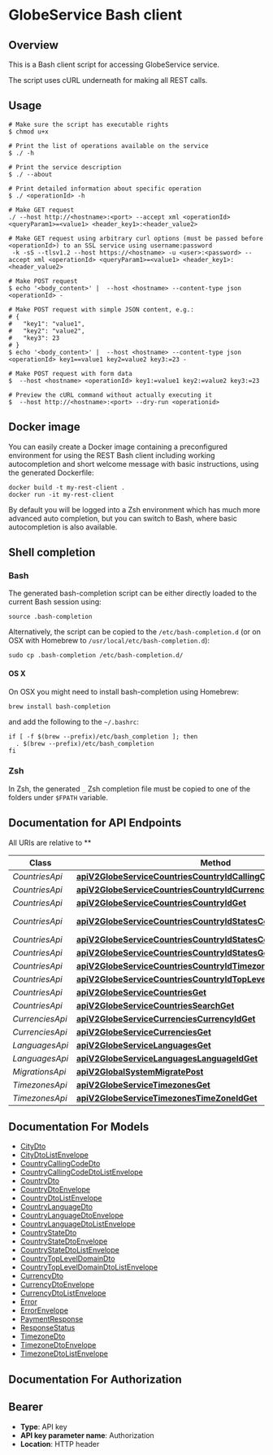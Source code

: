 # GlobeService Bash client

## Overview

This is a Bash client script for accessing GlobeService service.

The script uses cURL underneath for making all REST calls.

## Usage

```shell
# Make sure the script has executable rights
$ chmod u+x 

# Print the list of operations available on the service
$ ./ -h

# Print the service description
$ ./ --about

# Print detailed information about specific operation
$ ./ <operationId> -h

# Make GET request
./ --host http://<hostname>:<port> --accept xml <operationId> <queryParam1>=<value1> <header_key1>:<header_value2>

# Make GET request using arbitrary curl options (must be passed before <operationId>) to an SSL service using username:password
 -k -sS --tlsv1.2 --host https://<hostname> -u <user>:<password> --accept xml <operationId> <queryParam1>=<value1> <header_key1>:<header_value2>

# Make POST request
$ echo '<body_content>' |  --host <hostname> --content-type json <operationId> -

# Make POST request with simple JSON content, e.g.:
# {
#   "key1": "value1",
#   "key2": "value2",
#   "key3": 23
# }
$ echo '<body_content>' |  --host <hostname> --content-type json <operationId> key1==value1 key2=value2 key3:=23 -

# Make POST request with form data
$  --host <hostname> <operationId> key1:=value1 key2:=value2 key3:=23

# Preview the cURL command without actually executing it
$  --host http://<hostname>:<port> --dry-run <operationid>

```

## Docker image

You can easily create a Docker image containing a preconfigured environment
for using the REST Bash client including working autocompletion and short
welcome message with basic instructions, using the generated Dockerfile:

```shell
docker build -t my-rest-client .
docker run -it my-rest-client
```

By default you will be logged into a Zsh environment which has much more
advanced auto completion, but you can switch to Bash, where basic autocompletion
is also available.

## Shell completion

### Bash

The generated bash-completion script can be either directly loaded to the current Bash session using:

```shell
source .bash-completion
```

Alternatively, the script can be copied to the `/etc/bash-completion.d` (or on OSX with Homebrew to `/usr/local/etc/bash-completion.d`):

```shell
sudo cp .bash-completion /etc/bash-completion.d/
```

#### OS X

On OSX you might need to install bash-completion using Homebrew:

```shell
brew install bash-completion
```

and add the following to the `~/.bashrc`:

```shell
if [ -f $(brew --prefix)/etc/bash_completion ]; then
  . $(brew --prefix)/etc/bash_completion
fi
```

### Zsh

In Zsh, the generated `_` Zsh completion file must be copied to one of the folders under `$FPATH` variable.

## Documentation for API Endpoints

All URIs are relative to **

Class | Method | HTTP request | Description
------------ | ------------- | ------------- | -------------
*CountriesApi* | [**apiV2GlobeServiceCountriesCountryIdCallingCodesGet**](docs/CountriesApi.md#apiv2globeservicecountriescountryidcallingcodesget) | **GET** /api/v2/GlobeService/Countries/{countryId}/CallingCodes | 
*CountriesApi* | [**apiV2GlobeServiceCountriesCountryIdCurrenciesGet**](docs/CountriesApi.md#apiv2globeservicecountriescountryidcurrenciesget) | **GET** /api/v2/GlobeService/Countries/{countryId}/Currencies | 
*CountriesApi* | [**apiV2GlobeServiceCountriesCountryIdGet**](docs/CountriesApi.md#apiv2globeservicecountriescountryidget) | **GET** /api/v2/GlobeService/Countries/{countryId} | 
*CountriesApi* | [**apiV2GlobeServiceCountriesCountryIdStatesCountryStateIdCitiesGet**](docs/CountriesApi.md#apiv2globeservicecountriescountryidstatescountrystateidcitiesget) | **GET** /api/v2/GlobeService/Countries/{countryId}/States/{countryStateId}/Cities | 
*CountriesApi* | [**apiV2GlobeServiceCountriesCountryIdStatesCountryStateIdGet**](docs/CountriesApi.md#apiv2globeservicecountriescountryidstatescountrystateidget) | **GET** /api/v2/GlobeService/Countries/{countryId}/States/{countryStateId} | 
*CountriesApi* | [**apiV2GlobeServiceCountriesCountryIdStatesGet**](docs/CountriesApi.md#apiv2globeservicecountriescountryidstatesget) | **GET** /api/v2/GlobeService/Countries/{countryId}/States | 
*CountriesApi* | [**apiV2GlobeServiceCountriesCountryIdTimezonesGet**](docs/CountriesApi.md#apiv2globeservicecountriescountryidtimezonesget) | **GET** /api/v2/GlobeService/Countries/{countryId}/Timezones | 
*CountriesApi* | [**apiV2GlobeServiceCountriesCountryIdTopLevelDomainsGet**](docs/CountriesApi.md#apiv2globeservicecountriescountryidtopleveldomainsget) | **GET** /api/v2/GlobeService/Countries/{countryId}/TopLevelDomains | 
*CountriesApi* | [**apiV2GlobeServiceCountriesGet**](docs/CountriesApi.md#apiv2globeservicecountriesget) | **GET** /api/v2/GlobeService/Countries | 
*CountriesApi* | [**apiV2GlobeServiceCountriesSearchGet**](docs/CountriesApi.md#apiv2globeservicecountriessearchget) | **GET** /api/v2/GlobeService/Countries/Search | 
*CurrenciesApi* | [**apiV2GlobeServiceCurrenciesCurrencyIdGet**](docs/CurrenciesApi.md#apiv2globeservicecurrenciescurrencyidget) | **GET** /api/v2/GlobeService/Currencies/{currencyId} | 
*CurrenciesApi* | [**apiV2GlobeServiceCurrenciesGet**](docs/CurrenciesApi.md#apiv2globeservicecurrenciesget) | **GET** /api/v2/GlobeService/Currencies | 
*LanguagesApi* | [**apiV2GlobeServiceLanguagesGet**](docs/LanguagesApi.md#apiv2globeservicelanguagesget) | **GET** /api/v2/GlobeService/Languages | 
*LanguagesApi* | [**apiV2GlobeServiceLanguagesLanguageIdGet**](docs/LanguagesApi.md#apiv2globeservicelanguageslanguageidget) | **GET** /api/v2/GlobeService/Languages/{languageId} | 
*MigrationsApi* | [**apiV2GlobalSystemMigratePost**](docs/MigrationsApi.md#apiv2globalsystemmigratepost) | **POST** /api/v2/Global/System/Migrate | 
*TimezonesApi* | [**apiV2GlobeServiceTimezonesGet**](docs/TimezonesApi.md#apiv2globeservicetimezonesget) | **GET** /api/v2/GlobeService/Timezones | 
*TimezonesApi* | [**apiV2GlobeServiceTimezonesTimeZoneIdGet**](docs/TimezonesApi.md#apiv2globeservicetimezonestimezoneidget) | **GET** /api/v2/GlobeService/Timezones/{timeZoneId} | 


## Documentation For Models

 - [CityDto](docs/CityDto.md)
 - [CityDtoListEnvelope](docs/CityDtoListEnvelope.md)
 - [CountryCallingCodeDto](docs/CountryCallingCodeDto.md)
 - [CountryCallingCodeDtoListEnvelope](docs/CountryCallingCodeDtoListEnvelope.md)
 - [CountryDto](docs/CountryDto.md)
 - [CountryDtoEnvelope](docs/CountryDtoEnvelope.md)
 - [CountryDtoListEnvelope](docs/CountryDtoListEnvelope.md)
 - [CountryLanguageDto](docs/CountryLanguageDto.md)
 - [CountryLanguageDtoEnvelope](docs/CountryLanguageDtoEnvelope.md)
 - [CountryLanguageDtoListEnvelope](docs/CountryLanguageDtoListEnvelope.md)
 - [CountryStateDto](docs/CountryStateDto.md)
 - [CountryStateDtoEnvelope](docs/CountryStateDtoEnvelope.md)
 - [CountryStateDtoListEnvelope](docs/CountryStateDtoListEnvelope.md)
 - [CountryTopLevelDomainDto](docs/CountryTopLevelDomainDto.md)
 - [CountryTopLevelDomainDtoListEnvelope](docs/CountryTopLevelDomainDtoListEnvelope.md)
 - [CurrencyDto](docs/CurrencyDto.md)
 - [CurrencyDtoEnvelope](docs/CurrencyDtoEnvelope.md)
 - [CurrencyDtoListEnvelope](docs/CurrencyDtoListEnvelope.md)
 - [Error](docs/Error.md)
 - [ErrorEnvelope](docs/ErrorEnvelope.md)
 - [PaymentResponse](docs/PaymentResponse.md)
 - [ResponseStatus](docs/ResponseStatus.md)
 - [TimezoneDto](docs/TimezoneDto.md)
 - [TimezoneDtoEnvelope](docs/TimezoneDtoEnvelope.md)
 - [TimezoneDtoListEnvelope](docs/TimezoneDtoListEnvelope.md)


## Documentation For Authorization


## Bearer


- **Type**: API key
- **API key parameter name**: Authorization
- **Location**: HTTP header

